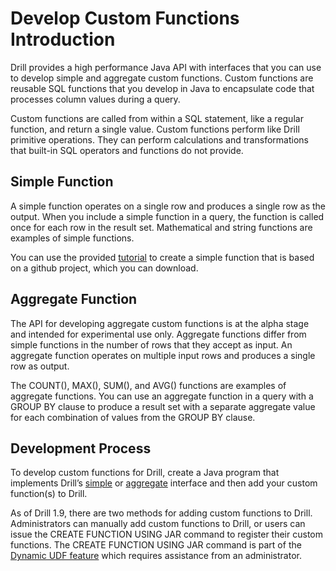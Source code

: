 # Develop Custom Functions Introduction
Drill provides a high performance Java API with interfaces that you can use to develop simple and aggregate custom functions. Custom functions are reusable SQL functions that you develop in Java to encapsulate code that processes column values during a query. 

Custom functions are called from within a SQL statement, like a regular function, and return a single value. Custom functions perform like Drill primitive operations. They can perform calculations and transformations that built-in SQL operators and functions do not provide.  

## Simple Function

A simple function operates on a single row and produces a single row as the
output. When you include a simple function in a query, the function is called
once for each row in the result set. Mathematical and string functions are
examples of simple functions.  

You can use the provided [tutorial]({{site.baseurl}}/docs/tutorial-develop-a-simple-function/) to create a simple function that is based on a github project, which you can download.

## Aggregate Function

The API for developing aggregate custom functions is at the alpha stage and intended for experimental use only. Aggregate functions differ from simple functions in the number of rows that they accept as input. An aggregate function operates on multiple input rows
and produces a single row as output.  

The COUNT(), MAX(), SUM(), and AVG() functions are examples of aggregate functions. You can use an aggregate function in a query with a GROUP BY clause to produce a result set with a
separate aggregate value for each combination of values from the GROUP BY clause.

## Development Process
To develop custom functions for Drill, create a Java program that implements Drill’s [simple]({{site.baseurl}}/docs/developing-a-simple-function/) or [aggregate]({{site.baseurl}}/docs/developing-an-aggregate-function/) interface and then add your custom function(s) to Drill.  
  
As of Drill 1.9, there are two methods for adding custom functions to Drill. Administrators can manually add custom functions to Drill, or users can issue the CREATE FUNCTION USING JAR command to register their custom functions. The CREATE FUNCTION USING JAR command is part of the [Dynamic UDF feature]({{site.baseurl}}/docs/dynamic-udfs/) which requires assistance from an administrator. 
